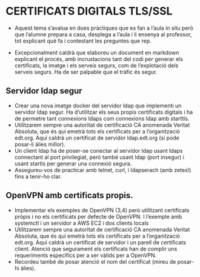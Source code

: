 # CERTIFICATS DIGITALS TLS/SSL 

+ Aquest tema s’avalua en dues pràctiques que es fan a l’aula in situ però que l’alumne prepara a casa, desplega a l’aula i li ensenya al professor, tot explicant què fa i contestant les preguntes que rep.

+ Excepcionalment caldrà que elaboreu un document en markdown explicant el procés, amb incrustacions tant del codi per generar els certificats, la imatge i els serveis segurs, com de l’explotació dels serveis segurs. Ha de ser palpable que el tràfic és segur.

## Servidor ldap segur
+ Crear una nova imatge docker del servidor ldap que implementi un servidor ldap segur. Ha d’utilitzar els seus propis certificats digitals i ha de permetre tant connexions ldaps com connexions ldap amb starttls.
+ Utilitzarem sempre una autoritat de certificació CA anomenada Veritat Absoluta, que és qui emetrà tots els certificats per a l’organització edt.org. Aquí caldrà un certificat de servidor ldap.edt.org (si pode posar-li àlies millor).
+ Un client ldap ha de poser-se conectar al servidor ldap usant ldaps connectant al port privilegiat, però també usant ldap (port insegur) i usant startls per generar una connexió segura.
+ Assegureu-vos de practicar amb telnet, curl, i ldapserach (amb zetes!) fins a tenir-ho clar.

## OpenVPN amb certificats propis.
+ Implementar els exemples de OpenVPN (3,4) però utilitzant certificats pròpis i no els certificats per defecte de OpenVPN. I l’exemple amb systemctl i un servidor a AWS EC2 i dos clients locals
+ Utilitzarem sempre una autoritat de certificació CA anomenada Veritat Absoluta, que és qui emetrà tots els certificats per a l’organització edt.org. Aquí caldrà un certificat de servidor i un parell de certificats client. Atenció que segurament els certificats han de complir uns requeriments específics per a ser vàlids per a OpenVPN.
+ Recordeu també de posar atenció el nom del certificat (mireu de posar-hi àlies).
